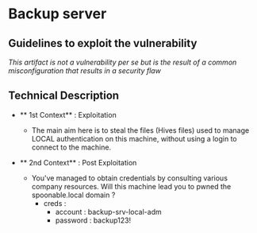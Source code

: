 # Backup server

## Guidelines to exploit the vulnerability

*This artifact is not a vulnerability per se but is the result of a common misconfiguration that results in a security flaw* 

## Technical Description 


- ** 1st Context** : Exploitation 
  - The main aim here is to steal the files (Hives files) used to manage LOCAL authentication on this machine, without using a login to connect to the machine. 

- ** 2nd Context** : Post Exploitation 
  - You've managed to obtain credentials by consulting various company resources. Will this machine lead you to pwned the spoonable.local domain ? 
      - creds : 
        - account : backup-srv-local-adm
        - password : backup123!

